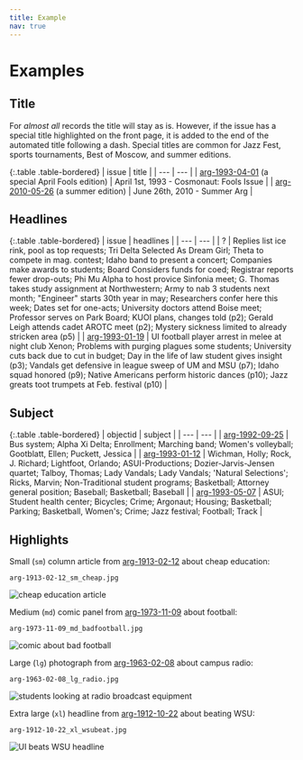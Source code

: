 ```yaml
---
title: Example
nav: true
---
```


# Examples

## Title

For *almost all* records the title will stay as is. 
However, if the issue has a special title highlighted on the front page, it is added to the end of the automated title following a dash.
Special titles are common for Jazz Fest, sports tournaments, Best of Moscow, and summer editions.

{:.table .table-bordered}
| issue | title |
| --- | --- |
| [arg-1993-04-01](https://digital.lib.uidaho.edu/utils/getfile/collection/argonaut/id/9203/filename/arg-1993-04-01.pdf) (a special April Fools edition) | April 1st, 1993 - Cosmonaut: Fools Issue |
| [arg-2010-05-26](https://digital.lib.uidaho.edu/utils/getfile/collection/argonaut/id/10657/filename/arg-2010-05-26.pdf) (a summer edition) | June 26th, 2010 - Summer Arg |

## Headlines

{:.table .table-bordered}
| issue | headlines |
| --- | --- |
| ? | Replies list ice rink, pool as top requests; Tri Delta Selected As Dream Girl; Theta to compete in mag. contest; Idaho band to present a concert; Companies make awards to students; Board Considers funds for coed; Registrar reports fewer drop-outs; Phi Mu Alpha to host provice Sinfonia meet; G. Thomas takes study assignment at Northwestern; Army to nab 3 students next month; "Engineer" starts 30th year in may; Researchers confer here this week; Dates set for one-acts; University doctors attend Boise meet; Professor serves on Park Board; KUOI plans, changes told (p2); Gerald Leigh attends cadet AROTC meet (p2); Mystery sickness limited to already stricken area (p5) |
| [arg-1993-01-19](https://digital.lib.uidaho.edu/utils/getfile/collection/argonaut/id/10342/filename/arg-1993-01-19.pdf) | UI football player arrest in melee at night club Xenon; Problems with purging plagues some students; University cuts back due to cut in budget; Day in the life of law student gives insight (p3); Vandals get defensive in league sweep of UM and MSU (p7); Idaho squad honored (p9); Native Americans perform historic dances (p10); Jazz greats toot trumpets at Feb. festival (p10) |

## Subject

{:.table .table-bordered}
| objectid | subject |
| --- | --- |
| [arg-1992-09-25](https://digital.lib.uidaho.edu/utils/getfile/collection/argonaut/id/9167/filename/arg-1992-09-25.pdf) | Bus system; Alpha Xi Delta; Enrollment; Marching band; Women's volleyball; Gootblatt, Ellen; Puckett, Jessica |
| [arg-1993-01-12](https://digital.lib.uidaho.edu/utils/getfile/collection/argonaut/id/9186/filename/arg-1993-01-12.pdf) | Wichman, Holly; Rock, J. Richard; Lightfoot, Orlando; ASUI-Productions; Dozier-Jarvis-Jensen quartet; Talboy, Thomas; Lady Vandals; Lady Vandals; 'Natural Selections'; Ricks, Marvin; Non-Traditional student programs; Basketball; Attorney general position; Baseball; Basketball; Baseball |
| [arg-1993-05-07](https://digital.lib.uidaho.edu/utils/getfile/collection/argonaut/id/9213/filename/arg-1993-05-07.pdf) | ASUI; Student health center; Bicycles; Crime; Argonaut; Housing; Basketball; Parking; Basketball, Women's; Crime; Jazz festival; Football; Track |

## Highlights

<div class="py-3 px-1 mb-3 border" markdown="1">

Small (`sm`) column article from [arg-1913-02-12](https://digital.lib.uidaho.edu/utils/getfile/collection/argonaut/id/1059/filename/arg-1913-02-12.pdf) about cheap education:

`arg-1913-02-12_sm_cheap.jpg`

<div class="row">
<div class="col-md-3">
<img src="{{ '/images/arg-1913-02-12_sm_cheap.jpg' | relative_url }}" class="img-fluid" alt="cheap education article">
</div>
</div>
</div>

<div class="py-3 px-1 mb-3 border" markdown="1">

Medium (`md`) comic panel from [arg-1973-11-09](https://digital.lib.uidaho.edu/utils/getfile/collection/argonaut/id/3713/filename/arg-1973-11-09.pdf) about football:

`arg-1973-11-09_md_badfootball.jpg`

<div class="row">
<div class="col-md-6">
<img src="{{ '/images/arg-1973-11-09_md_badfootball.jpg' | relative_url }}" class="img-fluid" alt="comic about bad football">
</div>
</div>
</div>

<div class="py-3 px-1 mb-3 border" markdown="1">

Large (`lg`) photograph from [arg-1963-02-08](https://digital.lib.uidaho.edu/utils/getfile/collection/argonaut/id/3196/filename/arg-1963-02-08.pdf) about campus radio:

`arg-1963-02-08_lg_radio.jpg`

<div class="row">
<div class="col-md-9">
<img src="{{ '/images/arg-1963-02-08_lg_radio.jpg' | relative_url }}" class="img-fluid" alt="students looking at radio broadcast equipment">
</div>
</div>
</div>

<div class="py-3 px-1 mb-3 border" markdown="1">

Extra large (`xl`) headline from [arg-1912-10-22](https://digital.lib.uidaho.edu/utils/getfile/collection/argonaut/id/11202/filename/arg-1912-10-22.pdf) about beating WSU:

`arg-1912-10-22_xl_wsubeat.jpg`

<div class="row">
<div class="col-md-12">
<img src="{{ '/images/arg-1912-10-22_xl_wsubeat.jpg' | relative_url }}" class="img-fluid" alt="UI beats WSU headline">
</div>
</div>
</div>
